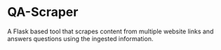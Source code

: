 # QA-Scraper
A Flask based tool that scrapes content from multiple website links and answers questions using the ingested information.
